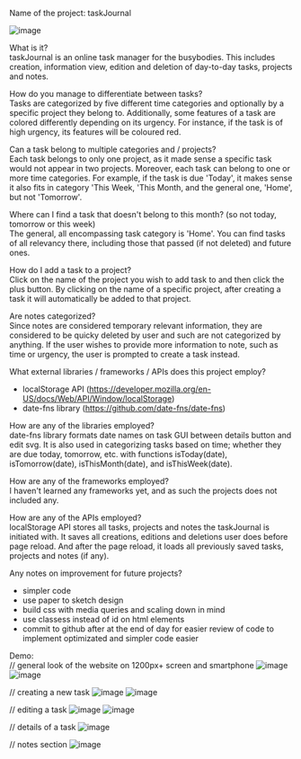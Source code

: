 Name of the project: taskJournal

![image](https://github.com/user-attachments/assets/666d943b-df05-40f4-ab2a-9a377ee0e4ee)

What is it? <br />
taskJournal is an online task manager for the busybodies. This includes creation, information view, edition and deletion of day-to-day tasks, projects and notes. 

How do you manage to differentiate between tasks? <br />
Tasks are categorized by five different time categories and optionally by a specific project they belong to. Additionally, some features of a task are colored differently depending on its urgency. For instance, if the task is of high urgency, its features will be coloured red. 

Can a task belong to multiple categories and / projects? <br />
Each task belongs to only one project, as it made sense a specific task would not appear in two projects. Moreover, each task can belong to one or more time categories. For example, if the task is due 'Today', it makes sense it also fits in category 'This Week, 'This Month, and the general one, 'Home', but not 'Tomorrow'.

Where can I find a task that doesn't belong to this month? (so not today, tomorrow or this week) <br />
The general, all encompassing task category is 'Home'. You can find tasks of all relevancy there, including those that passed (if not deleted) and future ones.

How do I add a task to a project? <br />
Click on the name of the project you wish to add task to and then click the plus button. By clicking on the name of a specific project, after creating a task it will automatically be added to that project.

Are notes categorized? <br />
Since notes are considered temporary relevant information, they are considered to be quicky deleted by user and such are not categorized by anything. If the user wishes to provide more information to note, such as time or urgency, the user is prompted to create a task instead.

What external libraries / frameworks / APIs does this project employ? <br />
+ localStorage API (https://developer.mozilla.org/en-US/docs/Web/API/Window/localStorage)
+ date-fns library (https://github.com/date-fns/date-fns)

How are any of the libraries employed? <br />
date-fns library formats date names on task GUI between details button and edit svg. It is also used in categorizing tasks based on time; whether they are due today, tomorrow, etc. with functions isToday(date), isTomorrow(date), isThisMonth(date), and isThisWeek(date).

How are any of the frameworks employed? <br />
I haven't learned any frameworks yet, and as such the projects does not included any.

How are any of the APIs employed? <br />
localStorage API stores all tasks, projects and notes the taskJournal is initiated with. It saves all creations, editions and deletions user does before page reload. And after the page reload, it loads all previously saved tasks, projects and notes (if any).

Any notes on improvement for future projects? <br />
+ simpler code
+ use paper to sketch design
+ build css with media queries and scaling down in mind
+ use classess instead of id on html elements
+ commit to github after at the end of day for easier review of code to implement optimizated and simpler code easier

Demo: <br />
// general look of the website on 1200px+ screen and smartphone
![image](https://github.com/user-attachments/assets/666d943b-df05-40f4-ab2a-9a377ee0e4ee)
![image](https://github.com/user-attachments/assets/b689c8e0-882e-47e6-9fc7-c3d0226a882d)


// creating a new task
![image](https://github.com/user-attachments/assets/dfff1d97-8c0b-48e3-b0d1-93b6961efecf)
![image](https://github.com/user-attachments/assets/eccbb6b8-5cef-416b-a41b-dd945a3086e6)


// editing a task 
![image](https://github.com/user-attachments/assets/a66f17c1-13e8-44b5-964b-e50dec221cf6)
![image](https://github.com/user-attachments/assets/d471cd25-9dad-415c-9acb-5cbb5ddb345d)


// details of a task
![image](https://github.com/user-attachments/assets/1d24089e-bc56-44a1-9f91-a3e278e3e08e)

// notes section
![image](https://github.com/user-attachments/assets/219d5bba-1ecc-444c-a9de-e7babf31e2e8)

